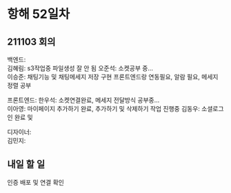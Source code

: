 # 항해 52일차

## 211103 회의

백엔드:  
김혜림: s3작업중 파일생성 잘 안 됨
오준석: 소켓공부 중...  
이승준: 채팅기능 및 채팅메세지 저장 구현 프론트엔드랑 연동필요, 알람 필요, 메세지 정렬 공부

프론트엔드:
한우석: 소켓연결완료, 메세지 전달방식 공부중...  
이아영: 마이페이지 추가하기 완료, 추가하기 및 삭제하기 작업 진행중
김동우: 소셜로그인 완료 및

디자이너:  
김민지:

## 내일 할 일

인증 배포 및 연결 확인
